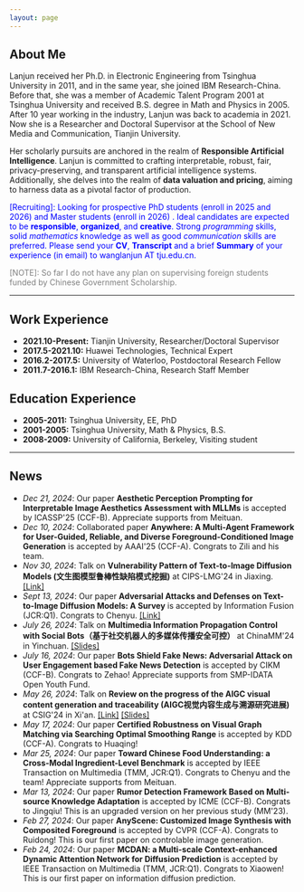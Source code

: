 ```yaml
---
layout: page
---
```


## About Me

Lanjun received her Ph.D. in Electronic Engineering from Tsinghua University in 2011, and in the same year, she joined IBM Research-China. Before that, she was a member of Academic Talent Program 2001 at Tsinghua University and received B.S. degree in Math and Physics in 2005. After 10 year working in the industry, Lanjun was back to academia in 2021. Now she is a Researcher and Doctoral Supervisor at the School of New Media and Communication, Tianjin University.
 
Her scholarly pursuits are anchored in the realm of **Responsible Artificial Intelligence**. Lanjun is committed to crafting interpretable, robust, fair, privacy-preserving, and transparent artificial intelligence systems. Additionally, she delves into the realm of **data valuation and pricing**, aiming to harness data as a pivotal factor of production.

<span style="color:blue">[Recruiting]:  Looking for prospective PhD students (enroll in 2025 and 2026) and Master students (enroll in 2026) .   Ideal candidates are expected to be **responsible**, **organized**, and **creative**. Strong *programming* skills, solid *mathematics* knowledge as well as good *communication* skills are preferred.  Please send your **CV**, **Transcript** and a brief **Summary** of your experience (in email) to wanglanjun AT tju.edu.cn. <span>

<span style="color:grey">[NOTE]: So far I do not have any plan on supervising foreign students funded by Chinese Government Scholarship. <span>

---
## Work Experience
- **2021.10-Present:** Tianjin University, Researcher/Doctoral Supervisor
- **2017.5-2021.10:** Huawei Technologies, Technical Expert
- **2016.2-2017.5:** University of Waterloo, Postdoctoral Research Fellow
- **2011.7-2016.1:** IBM Research-China, Research Staff Member

## Education Experience
- **2005-2011:** Tsinghua University, EE,  PhD
- **2001-2005:** Tsinghua University, Math & Physics, B.S.
- **2008-2009:** University of California, Berkeley, Visiting student

---
## News
- *Dec 21, 2024*: Our paper **Aesthetic Perception Prompting for Interpretable Image Aesthetics Assessment with MLLMs** is accepted by ICASSP'25 (CCF-B). Appreciate supports from Meituan.
- *Dec 10, 2024*: Collaborated paper **Anywhere: A Multi-Agent Framework for User-Guided, Reliable, and Diverse Foreground-Conditioned Image Generation** is accepted by AAAI'25 (CCF-A).  Congrats to Zili and his team.
- *Nov 30, 2024*: Talk on **Vulnerability Pattern of Text-to-Image Diffusion Models (文生图模型鲁棒性缺陷模式挖掘)** at CIPS-LMG'24 in Jiaxing. [[Link]](https://github.com/datar001/Awesome-AD-on-T2IDM)
- *Sept 13, 2024*: Our paper **Adversarial Attacks and Defenses on Text-to-Image Diffusion Models: A Survey** is accepted by Information Fusion (JCR:Q1).  Congrats to Chenyu. [[Link]](https://github.com/datar001/Awesome-AD-on-T2IDM)  
- *July 26, 2024*: Talk on **Multimedia Information Propagation Control with Social Bots（基于社交机器人的多媒体传播安全可控）** at ChinaMM'24 in Yinchuan. [[Slides]](\file\ChinaMM-wanglj_publicshareversion.pdf)
- *July 16, 2024*: Our paper **Bots Shield Fake News: Adversarial Attack on User Engagement based Fake News Detection** is accepted by CIKM (CCF-B).  Congrats to Zehao!  Appreciate supports from SMP-IDATA Open Youth Fund.
- *May 26, 2024*: Talk on **Review on the progress of the AIGC visual content generation and traceability (AIGC视觉内容生成与溯源研究进展)** at CSIG'24 in Xi'an. [[Link]](http://www.cjig.cn/jig/article/html/240003) [[Slides]](\file\CSIG_进展报告_生成和生成溯源_分享版1_compressed.pdf) 
- *May 17, 2024*: Our paper **Certified Robustness on Visual Graph Matching via Searching Optimal Smoothing Range** is accepted by KDD (CCF-A). Congrats to Huaqing!
- *Mar 25, 2024*: Our paper **Toward Chinese Food Understanding: a Cross-Modal Ingredient-Level Benchmark** is accepted by IEEE Transaction on Multimedia (TMM, JCR:Q1).  Congrats to Chenyu and the team! Appreciate supports from Meituan.
- *Mar 13, 2024*: Our paper **Rumor Detection Framework Based on Multi-source Knowledge Adaptation** is accepted by ICME (CCF-B).  Congrats to Jingqiu! This is an upgraded version on her previous study (MM'23).
- *Feb 27, 2024*: Our paper **AnyScene: Customized Image Synthesis with Composited Foreground** is accepted by CVPR (CCF-A).  Congrats to Ruidong! This is our first paper on controlable image generation.
- *Feb 24, 2024*: Our paper **MCDAN: a Multi-scale Context-enhanced Dynamic Attention Network for Diffusion Prediction** is accepted by IEEE Transaction on Multimedia  (TMM, JCR:Q1).  Congrats to Xiaowen!  This is our first paper on information diffusion prediction.



